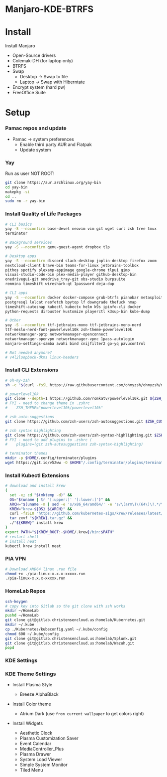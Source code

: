 # Manjaro-KDE-BTRFS

# Install
Install Manjaro
* Open-Source drivers
* Colemak-DH (for laptop only)
* BTRFS
* Swap
    * Desktop -> Swap to file
    * Laptop -> Swap with Hiberntate
* Encrypt system (hard pw)
* FreeOffice Suite

# Setup
### Pamac repos and update
* Pamac -> system preferences
  * Enable third party AUR and Flatpak
  * Update system
 
### Yay
Run as user NOT ROOT!
```bash
git clone https://aur.archlinux.org/yay-bin
cd yay-bin
makepkg -si
cd ..
sudo rm -r yay-bin
```

### Install Quality of Life Packages
```bash
# CLI basics
yay -S --noconfirm base-devel neovim vim git wget curl zsh tree tmux      \
terminator 

# Background services
yay -S --noconfirm qemu-guest-agent dropbox tlp

# Desktop apps
yay -S --noconfirm discord slack-desktop joplin-desktop firefox zoom      \
nextcloud-client brave-bin teams-for-linux jetbrains-toolbox              \
pithos spotify plexamp-appimage google-chrome tlpui gimp                  \
visual-studio-code-bin plex-media-player github-desktop-bin               \
onedrivegui-git onedrive_tray-git obs-studio burpsuite                    \
remmina timeshift wireshark-qt 1password deja-dup

# CLI apps
yay -S --noconfirm docker docker-compose grub-btrfs pianobar metasploit   \
postgresql lolcat neofetch bpytop lf downgrade thefuck nmap               \
timeshift-autosnap kubectl kubectx helm k9s ipinfo-cli docker             \
python-requests dirbuster kustomize playerctl k3sup-bin kube-dump

# Other
yay -S --noconfirm ttf-jetbrains-mono ttf-jetbrains-mono-nerd             \
ttf-meslo-nerd-font-powerlevel10k zsh-theme-powerlevel10k                 \
networkmanager-pptp networkmanager-openconnect                            \
networkmanager-openvpn networkmanager-vpnc 1pass-autologin                \
manjaro-settings-samba avahi bind cnijfilter2 go-yq pavucontrol

# Not needed anymore?
# v4l2loopback-dkms linux-headers
```

### Install CLI Extensions
```bash
# oh-my-zsh
sh -c "$(curl -fsSL https://raw.githubusercontent.com/ohmyzsh/ohmyzsh/master/tools/install.sh)"

# powerlevel10k
git clone --depth=1 https://github.com/romkatv/powerlevel10k.git ${ZSH_CUSTOM:-$HOME/.oh-my-zsh/custom}/themes/powerlevel10k
# FYI - need to change theme in .zshrc
#    ZSH_THEME="powerlevel10k/powerlevel10k"

# zsh auto-suggestions
git clone https://github.com/zsh-users/zsh-autosuggestions.git $ZSH_CUSTOM/plugins/zsh-autosuggestions

# zsh syntax highlighting
git clone https://github.com/zsh-users/zsh-syntax-highlighting.git $ZSH_CUSTOM/plugins/zsh-syntax-highlighting
# FYI - need to add plugins to .zshrc (
#    plugins=(git zsh-autosuggestions zsh-syntax-highlighting)

# terminator themes
mkdir -p $HOME/.config/terminator/plugins
wget https://git.io/v5Zww -O $HOME"/.config/terminator/plugins/terminator-themes.py"
```

### Install Kubectl Extensions
```bash
# download and install krew
(
  set -x; cd "$(mktemp -d)" &&
  OS="$(uname | tr '[:upper:]' '[:lower:]')" &&
  ARCH="$(uname -m | sed -e 's/x86_64/amd64/' -e 's/\(arm\)\(64\)\?.*/\1\2/' -e 's/aarch64$/arm64/')" &&
  KREW="krew-${OS}_${ARCH}" &&
  curl -fsSLO "https://github.com/kubernetes-sigs/krew/releases/latest/download/${KREW}.tar.gz" &&
  tar zxvf "${KREW}.tar.gz" &&
  ./"${KREW}" install krew
)
export PATH="${KREW_ROOT:-$HOME/.krew}/bin:$PATH"
# restart shell
# install neat
kubectl krew install neat
```

### PIA VPN
```bash
# Download AMD64 linux .run file
chmod +x ./pia-linux-x.x.x-xxxxx.run
./pia-linux-x.x.x-xxxxx.run
```

### HomeLab Repos
```bash
ssh-keygen
# copy key into Gitlab so the git clone with ssh works
mkdir ~/HomeLab
pushd ~/HomeLab
git clone git@gitlab.christensencloud.us:homelab/Kubernetes.git
mkdir ~/.kube
cp ./Kubernetes/kubeconfig.yaml ~/.kube/config
chmod 600 ~/.kube/config
git clone git@gitlab.christensencloud.us:homelab/Splunk.git
git clone git@gitlab.christensencloud.us:homelab/Wazuh.git
popd
```

### KDE Settings

### KDE Theme Settings
* Install Plasma Style
   * Breeze AlphaBlack
 
* Install Color theme
   * Atrium Dark (use `from current wallpaper` to get colors right)
    
* Install Widgets
   * Aesthetic Clock
   * Plasma Customization Saver
   * Event Calendar
   * MediaController_Plus
   * Plasma Drawer
   * System Load Viewer
   * Simple System Monitor
   * Tiled Menu

